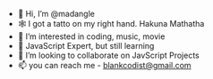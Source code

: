 - 👋 Hi, I’m @madangle
- :spider_web: I got a tatto on my right hand. Hakuna Mathatha
- 👀 I’m interested in coding, music, movie
- 🌱 JavaScript Expert, but still learning
- 💞️ I’m looking to collaborate on JavScript Projects
- 📫 you can reach me - blankcodist@gmail.com

<!---
madangle/madangle is a ✨ special ✨ repository because its `README.md` (this file) appears on your GitHub profile.
You can click the Preview link to take a look at your changes.
--->
